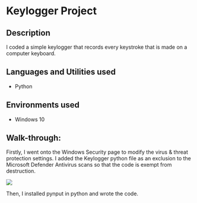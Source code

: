 <h1>Keylogger Project</h1> 

<h2>Description</h2>
<p>I coded a simple keylogger that records every keystroke that is made on a computer keyboard. </p>

<h2>Languages and Utilities used</h2>
<ul>
  <li>Python</li>
</ul>

<h2>Environments used</h2>
<ul>
  <li>Windows 10</li>
</ul>

<h2>Walk-through:</h2>
<p>Firstly, I went onto the Windows Security page to modify the virus & threat protection settings. I added the Keylogger python file as an exclusion to the Microsoft Defender Antivirus scans so that the code is exempt from destruction.</p> 
<img src="https://github.com/inezchong7/Keylogger/assets/106855786/b5bc3019-a427-453b-8de3-ce8482d20052"> 

<p>Then, I installed pynput in python and wrote the code.</p>

